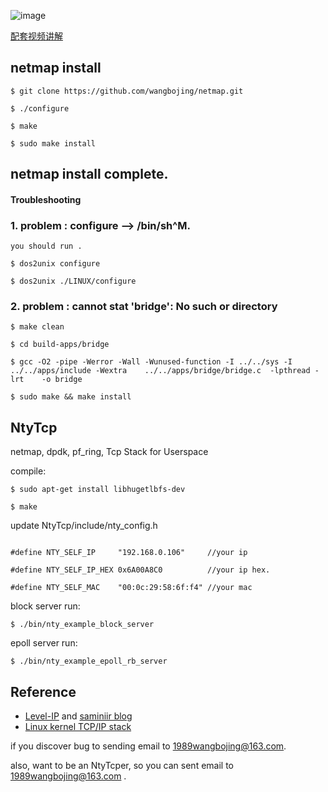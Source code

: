 
![image](https://www.0voice.com/uiwebsite/linux/arch.png)

[配套视频讲解](https://ke.qq.com/course/2739583?tuin=1bf84273)

## netmap install
```
$ git clone https://github.com/wangbojing/netmap.git

$ ./configure

$ make 

$ sudo make install
```
## netmap install complete.

#### Troubleshooting

### 1. problem : configure --> /bin/sh^M. 

	you should run . 
```
$ dos2unix configure

$ dos2unix ./LINUX/configure
```
### 2. problem : cannot stat 'bridge': No such or directory

```
$ make clean

$ cd build-apps/bridge

$ gcc -O2 -pipe -Werror -Wall -Wunused-function -I ../../sys -I ../../apps/include -Wextra    ../../apps/bridge/bridge.c  -lpthread -lrt    -o bridge

$ sudo make && make install
```

## NtyTcp
netmap, dpdk, pf_ring, Tcp Stack for Userspace 

compile:
```
$ sudo apt-get install libhugetlbfs-dev

$ make
```

update NtyTcp/include/nty_config.h 
```

#define NTY_SELF_IP		"192.168.0.106" 	//your ip

#define NTY_SELF_IP_HEX	0x6A00A8C0 			//your ip hex.

#define NTY_SELF_MAC	"00:0c:29:58:6f:f4" //your mac
```

block server run:
```
$ ./bin/nty_example_block_server
```
epoll server run:
```
$ ./bin/nty_example_epoll_rb_server
```

## Reference
* [Level-IP](https://github.com/saminiir/level-ip) and [saminiir blog](http://www.saminiir.com/)
* [Linux kernel TCP/IP stack](https://git.kernel.org/cgit/linux/kernel/git/torvalds/linux.git/tree/net/ipv4)

if you discover bug to sending email to 1989wangbojing@163.com. 

also, want to be an NtyTcper, so you can sent email to 1989wangbojing@163.com .

